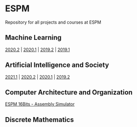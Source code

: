 # ESPM

Repository for all projects and courses at ESPM

## Machine Learning

[2020.2](https://hsandmann.github.io/espm.ml.2020.2/) | 
[2020.1](https://hsandmann.github.io/espm.ml.2020.1/) | 
[2019.2](https://hsandmann.github.io/espm.ml.2019.2/) | 
[2019.1](https://hsandmann.github.io/espm.ml.2019.1/)

## Artificial Intelligence and Society

[2021.1](https://hsandmann.github.io/espm.ai.society.2021.1/) | 
[2020.2](https://hsandmann.github.io/espm.ai.society.2020.2/) | 
[2020.1](https://hsandmann.github.io/espm.ai.society.2020.1/) | 
[2019.2](https://hsandmann.github.io/espm.ai.society.2019.2/)

## Computer Architecture and Organization

[ESPM 16Bits - Assembly Simulator](https://hsandmann.github.io/espm.16bits/)

## Discrete Mathematics
